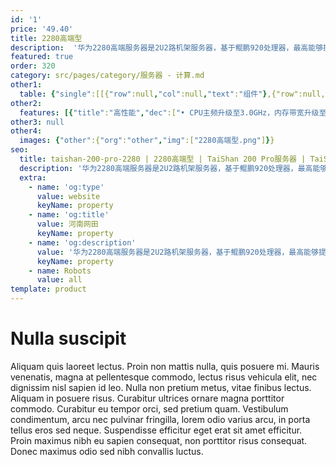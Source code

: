 ```yaml
---
id: '1'
price: '49.40'
title: 2280高端型
description:  '华为2280高端服务器是2U2路机架服务器，基于鲲鹏920处理器，最高能够提供128核、3.0GHz主频的计算能力和最多16个NVMe SSD硬盘。2280高端服务器具有强大的计算性能、创新的RAS特性、权威的安全可信认证，适合为企业各类业务提供澎湃的高可靠算力。'
featured: true
order: 320
category: src/pages/category/服务器 - 计算.md
other1: 
  table: {"single":[[{"row":null,"col":null,"text":"组件"},{"row":null,"col":null,"text":"规格"}],[{"row":null,"col":null,"text":"形态"},{"row":null,"col":null,"text":"2U机架服务器"}],[{"row":null,"col":null,"text":"处理器型号"},{"row":null,"col":null,"text":"2个鲲鹏920处理器（型号：7265，64核，3.0GHz主频； 型号：5255，48核，3.0GHz主频；型号：5225，32核，3.0GHz主频）"}],[{"row":null,"col":null,"text":"内存插槽"},{"row":null,"col":null,"text":"32个DDR4-3200 DIMM插槽"}],[{"row":null,"col":null,"text":"本地存储"},{"row":null,"col":null,"text":"最多16个3.5英寸或27个2.5英寸SAS/SATA HDD硬盘、SAS/SATA SSD硬盘或16个2.5英寸NVMe SSD硬盘"}],[{"row":null,"col":null,"text":"RAID支持"},{"row":null,"col":null,"text":"支持RAID 0, 1, 5, 6, 10, 50, 60\n支持超级电容掉电保护"}],[{"row":null,"col":null,"text":"板载网络"},{"row":null,"col":null,"text":"2个板载网络插卡，支持4*10GE光口或者2*25GE光口或4*25GE光口\n"}],[{"row":null,"col":null,"text":"PCIe扩展"},{"row":null,"col":null,"text":"最多8个PCIe 4.0 x8或者最多3个PCIe 4.0 x16和2个PCIe 4.0 x8"}],[{"row":null,"col":null,"text":"电源"},{"row":null,"col":null,"text":"2个热插拔900W/2000W交流电源模块，支持1+1冗余"}],[{"row":null,"col":null,"text":"供电"},{"row":null,"col":null,"text":"支持100~240V AC，240V DC"}],[{"row":null,"col":null,"text":"风扇"},{"row":null,"col":null,"text":"支持4个热拔插风扇模组，支持N+1冗余"}],[{"row":null,"col":null,"text":"温度"},{"row":null,"col":null,"text":"5℃～35℃"}],[{"row":null,"col":null,"text":"尺寸(宽x深x高)"},{"row":null,"col":null,"text":"447 mm*790 mm*86.1 mm"}]]}
other2:
  features: [{"title":"高性能","dec":["• CPU主频升级至3.0GHz，内存带宽升级至32个3200MT/s，整机性能提升13%\n• 240w+ tpmc OLTP数据库性能，领先业界水平2倍"]},{"title":"高可靠","dec":["• 支持CPU故障核在线隔离和内存故障自愈\n• 支持芯片/BIOS/OS和数据库全栈协同，实现数据库业务修复率提升"]},{"title":"高安全","dec":["• 芯片安全：鲲鹏处理器获得国密芯片一级证书\n• 软件安全：iBMC管理软件获得CC EAL2+级别认证\n• 整机安全：获得绿色计算服务器可信赖最高级评价"]}]
other3: null
other4:
  images: {"other":{"org":"other","img":["2280高端型.png"]}}
seo:
  title: taishan-200-pro-2280 | 2280高端型 | TaiShan 200 Pro服务器 | TaiShan服务器 | 服务器 - 计算 | 数据中心
  description: '华为2280高端服务器是2U2路机架服务器，基于鲲鹏920处理器，最高能够提供128核、3.0GHz主频的计算能力和最多16个NVMe SSD硬盘。2280高端服务器具有强大的计算性能、创新的RAS特性、权威的安全可信认证，适合为企业各类业务提供澎湃的高可靠算力。'
  extra:
    - name: 'og:type'
      value: website
      keyName: property
    - name: 'og:title'
      value: 河南网田
      keyName: property
    - name: 'og:description'
      value: '华为2280高端服务器是2U2路机架服务器，基于鲲鹏920处理器，最高能够提供128核、3.0GHz主频的计算能力和最多16个NVMe SSD硬盘。2280高端服务器具有强大的计算性能、创新的RAS特性、权威的安全可信认证，适合为企业各类业务提供澎湃的高可靠算力。'
      keyName: property
    - name: Robots
      value: all
template: product
---
```


# Nulla suscipit

Aliquam quis laoreet lectus. Proin non mattis nulla, quis posuere mi. Mauris venenatis, magna at pellentesque commodo, lectus risus vehicula elit, nec dignissim nisl sapien id leo. Nulla non pretium metus, vitae finibus lectus. Aliquam in posuere risus. Curabitur ultrices ornare magna porttitor commodo. Curabitur eu tempor orci, sed pretium quam. Vestibulum condimentum, arcu nec pulvinar fringilla, lorem odio varius arcu, in porta tellus eros sed neque. Suspendisse efficitur eget erat sit amet efficitur. Proin maximus nibh eu sapien consequat, non porttitor risus consequat. Donec maximus odio sed nibh convallis luctus.